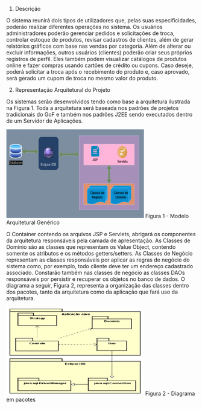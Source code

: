 
1.	Descrição

O sistema reunirá dois tipos de utilizadores que, pelas suas especificidades, poderão realizar diferentes operações no sistema.
Os usuários administradores poderão gerenciar pedidos e solicitações de troca, controlar estoque de produtos, revisar cadastros de clientes, além de gerar relatórios gráficos com base nas vendas por categoria.
Além de alterar ou excluir informações, outros usuários (clientes) poderão criar seus próprios registros de perfil. Eles também podem visualizar catálogos de produtos online e fazer compras usando cartões de crédito ou cupons. Caso deseje, poderá solicitar a troca após o recebimento do produto e, caso aprovado, será gerado um cupom de troca no mesmo valor do produto.

2.	Representação Arquitetural do Projeto

Os sistemas serão desenvolvidos tendo como base a arquitetura ilustrada na Figura 1. Toda a arquitetura será baseada nos padrões de projetos tradicionais do GoF e também nos padrões J2EE sendo executados dentro de um Servidor de Aplicações.

<img src="./arquitetura_java.png" style="width:3.80106in;height:2.44509in" />
Figura 1 - Modelo Arquitetural Genérico

O Container contendo os arquivos JSP e Servlets, abrigará os componentes da arquitetura responsáveis pela camada de apresentação. 
As Classes de Domínio são as classes que representam os Value Object, contendo somente os atributos e os métodos getters/setters.
As Classes de Negócio representam as classes responsáveis por aplicar as regras de negócio do sistema como, por exemplo, todo cliente deve ter um endereço cadastrado associado. Constarão também nas classes de negócio as classes DAOs responsáveis por persistir e recuperar os objetos no banco de dados.
O diagrama a seguir, Figura 2, representa a organização das classes dentro dos pacotes, tanto da arquitetura como da aplicação que fará uso da arquitetura. 

<img src="./arquitetura_modelo.png" style="width:3.80106in;height:2.44509in" />
Figura 2 - Diagrama em pacotes

